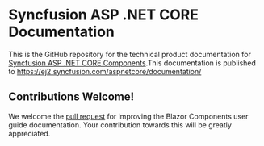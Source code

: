 # Syncfusion ASP .NET CORE Documentation

This is the GitHub repository for the technical product documentation for [Syncfusion ASP .NET CORE Components](https://ej2.syncfusion.com/home/aspnetcore.html).This documentation is published to https://ej2.syncfusion.com/aspnetcore/documentation/

## Contributions Welcome!

We welcome the [pull request](https://docs.github.com/en/github/managing-files-in-a-repository/editing-files-in-another-users-repository) for improving the Blazor Components user guide documentation. Your contribution towards this will be greatly appreciated.

